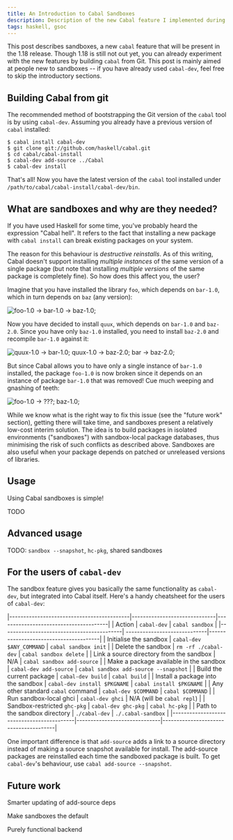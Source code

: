```yaml
---
title: An Introduction to Cabal Sandboxes
description: Description of the new Cabal feature I implemented during GSoC 2012.
tags: haskell, gsoc
---
```


This post describes sandboxes, a new `cabal` feature that will be present in the
1.18 release. Though 1.18 is still not out yet, you can already experiment with
the new features by building `cabal` from Git. This post is mainly aimed at
people new to sandboxes -- if you have already used `cabal-dev`, feel free to
skip the introductory sections.

Building Cabal from git
-----------------------

The recommended method of bootstrapping the Git version of the `cabal` tool is
by using `cabal-dev`. Assuming you already have a previous version of `cabal`
installed:

    $ cabal install cabal-dev
    $ git clone git://github.com/haskell/cabal.git
    $ cd cabal/cabal-install
    $ cabal-dev add-source ../Cabal
    $ cabal-dev install

That's all! Now you have the latest version of the `cabal` tool installed under
`/path/to/cabal/cabal-install/cabal-dev/bin`.

What are sandboxes and why are they needed?
-------------------------------------------

If you have used Haskell for some time, you've probably heard the expression
"Cabal hell". It refers to the fact that installing a new package with `cabal
install` can break existing packages on your system.

The reason for this behaviour is *destructive reinstalls*. As of this writing,
Cabal doesn't support installing *multiple instances* of the same version of a
single package (but note that installing *multiple versions* of the same package
is completely fine). So how does this affect you, the user?

Imagine that you have installed the library `foo`, which depends on
`bar-1.0`, which in turn depends on `baz` (any version):

![foo-1.0 -> bar-1.0 -> baz-1.0;](/e/img/sandboxes-pic-0.png)

Now you have decided to install `quux`, which depends on `bar-1.0` and
`baz-2.0`. Since you have only `baz-1.0` installed, you need to install
`baz-2.0` and recompile `bar-1.0` against it:

![quux-1.0 -> bar-1.0; quux-1.0 -> baz-2.0; bar -> baz-2.0;](/e/img/sandboxes-pic-1.png)

But since Cabal allows you to have only a single instance of `bar-1.0`
installed, the package `foo-1.0` is now broken since it depends on an instance
of package `bar-1.0` that was removed! Cue much weeping and gnashing of teeth:

![foo-1.0 -> ???; baz-1.0;](/e/img/sandboxes-pic-2.png)

While we know what is the right way to fix this issue (see the "future work"
section), getting there will take time, and sandboxes present a relatively
low-cost interim solution. The idea is to build packages in isolated
environments ("sandboxes") with sandbox-local package databases, thus minimising
the risk of such conflicts as described above. Sandboxes are also useful when
your package depends on patched or unreleased versions of libraries.

Usage
-----

Using Cabal sandboxes is simple!

TODO

Advanced usage
--------------

TODO: `sandbox --snapshot`, `hc-pkg`, shared sandboxes

For the users of `cabal-dev`
----------------------------

The sandbox feature gives you basically the same functionality as `cabal-dev`,
but integrated into Cabal itself. Here's a handy cheatsheet for the users of
`cabal-dev`:

|-------------------------------------------|------------------------------|---------------------------------------|
| Action                                    | `cabal-dev`                  | `cabal sandbox`                       |
|-------------------------------------------| -----------------------------|---------------------------------------|
| Initialise the sandbox                    | `cabal-dev $ANY_COMMAND`     | `cabal sandbox init`                  |
| Delete the sandbox                        | `rm -rf ./cabal-dev`         | `cabal sandbox delete`                |
| Link a source directory from the sandbox  | N/A                          | `cabal sandbox add-source`            |
| Make a package available in the sandbox   | `cabal-dev add-source`       | `cabal sandbox add-source --snapshot` |
| Build the current package                 | `cabal-dev build`            | `cabal build`                         |
| Install a package into the sandbox        | `cabal-dev install $PKGNAME` | `cabal install $PKGNAME`              |
| Any other standard `cabal` command        | `cabal-dev $COMMAND`         | `cabal $COMMAND`                      |
| Run sandbox-local ghci                    | `cabal-dev ghci`             | N/A (will be `cabal repl`)            |
| Sandbox-restricted `ghc-pkg`              | `cabal-dev ghc-pkg`          | `cabal hc-pkg`                        |
| Path to the sandbox directory             | `./cabal-dev`                | `./.cabal-sandbox`                    |
|-------------------------------------------|------------------------------|---------------------------------------|

One important difference is that `add-source` adds a link to a source directory
instead of making a source snapshot available for install. The add-source
packages are reinstalled each time the sandboxed package is built. To get
`cabal-dev`'s behaviour, use `cabal add-source --snapshot`.

Future work
-----------

Smarter updating of add-source deps

Make sandboxes the default

Purely functional backend
